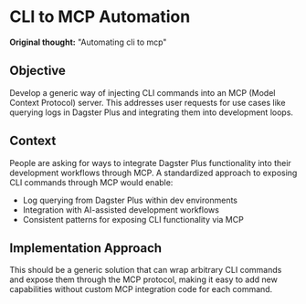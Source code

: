 # CLI to MCP Automation

**Original thought:** "Automating cli to mcp"

## Objective

Develop a generic way of injecting CLI commands into an MCP (Model Context Protocol) server. This addresses user requests for use cases like querying logs in Dagster Plus and integrating them into development loops.

## Context

People are asking for ways to integrate Dagster Plus functionality into their development workflows through MCP. A standardized approach to exposing CLI commands through MCP would enable:

- Log querying from Dagster Plus within dev environments
- Integration with AI-assisted development workflows
- Consistent patterns for exposing CLI functionality via MCP

## Implementation Approach

This should be a generic solution that can wrap arbitrary CLI commands and expose them through the MCP protocol, making it easy to add new capabilities without custom MCP integration code for each command.
